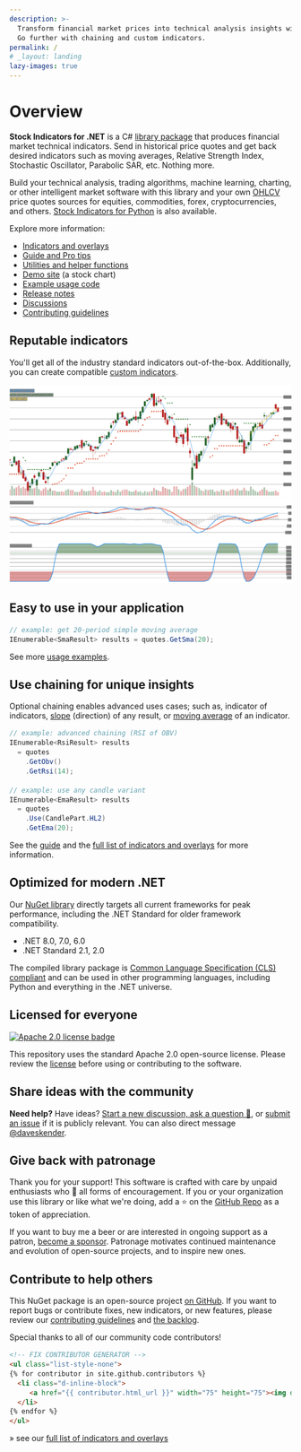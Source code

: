 ```yaml
---
description: >-
  Transform financial market prices into technical analysis insights with this best in class C# NuGet library.
  Go further with chaining and custom indicators.
permalink: /
# _layout: landing
lazy-images: true
---
```


<!-- <p style="text-align:center;">
<a href="https://www.nuget.org/packages/Skender.Stock.Indicators" aria-label="Get the NuGet package." class="not-mobile"><img src="https://img.shields.io/nuget/v/skender.stock.indicators?logo=NuGet&label=NuGet%20Package&color=blue&cacheSeconds=259200" alt="" width="170" height="20" /></a>
<a href="https://www.nuget.org/packages/Skender.Stock.Indicators" aria-label="Read more about package downloads." class="not-mobile"><img src="https://img.shields.io/nuget/dt/skender.stock.indicators?logo=NuGet&label=Downloads&cacheSeconds=259200" alt="" width=130 height="20" /></a>
</p> -->

# Overview

**Stock Indicators for .NET** is a C# [library package](https://www.nuget.org/packages/Skender.Stock.Indicators) that produces financial market technical indicators.  Send in historical price quotes and get back desired indicators such as moving averages, Relative Strength Index, Stochastic Oscillator, Parabolic SAR, etc.  Nothing more.

Build your technical analysis, trading algorithms, machine learning, charting, or other intelligent market software with this library and your own [OHLCV](pages/guide.md#historical-quotes) price quotes sources for equities, commodities, forex, cryptocurrencies, and others.  [Stock Indicators for Python](https://python.stockindicators.dev/) is also available.

Explore more information:

- [Indicators and overlays](pages/indicators.md)
- [Guide and Pro tips](pages/guide.md)
- [Utilities and helper functions](pages/utilities.md)
- [Demo site](https://charts.stockindicators.dev/) (a stock chart)
- [Example usage code](examples/README.md)
- [Release notes](https://github.com/DaveSkender/Stock.Indicators/releases)
- [Discussions](https://github.com/DaveSkender/Stock.Indicators/discussions)
- [Contributing guidelines](contributing.md)

## Reputable indicators

You'll get all of the industry standard indicators out-of-the-box.  Additionally, you can create compatible [custom indicators](examples/CustomIndicators/README.md).

![sample indicators in chart](assets/examples-1.png)
![sample indicators in chart](assets/examples-2.png)
![sample indicators in chart](assets/examples-3.png)

## Easy to use in your application

```csharp
// example: get 20-period simple moving average
IEnumerable<SmaResult> results = quotes.GetSma(20);
```

See more [usage examples](pages/guide.md#example-usage).

## Use chaining for unique insights

Optional chaining enables advanced uses cases; such as, indicator of indicators, [slope](pages/indicators.md) (direction) of any result, or [moving average](pages/indicators.md) of an indicator.

```csharp
// example: advanced chaining (RSI of OBV)
IEnumerable<RsiResult> results
  = quotes
    .GetObv()
    .GetRsi(14);

// example: use any candle variant
IEnumerable<EmaResult> results
  = quotes
    .Use(CandlePart.HL2)
    .GetEma(20);
```

See the [guide](pages/guide.md) and the [full list of indicators and overlays](pages/indicators.md) for more information.

## Optimized for modern .NET

Our [NuGet library](https://www.nuget.org/packages/Skender.Stock.Indicators) directly targets all current frameworks for peak performance, including the .NET Standard for older framework compatibility.

- .NET 8.0, 7.0, 6.0
- .NET Standard 2.1, 2.0

The compiled library package is [Common Language Specification (CLS) compliant](https://docs.microsoft.com/en-us/dotnet/standard/common-type-system) and can be used in other programming languages, including Python and everything in the .NET universe.

## Licensed for everyone

<a href="https://opensource.org/licenses/Apache-2.0"><img src="https://img.shields.io/badge/License-Apache%202.0-blue.svg?style=flat-square&cacheSeconds=259200" alt="Apache 2.0 license badge" width="124" height="20" class="lazyload" /></a>

This repository uses the standard Apache 2.0 open-source license.  Please review the [license](https://opensource.org/licenses/Apache-2.0) before using or contributing to the software.

## Share ideas with the community

**Need help?**  Have ideas?  [Start a new discussion, ask a question &#128172;](https://github.com/DaveSkender/Stock.Indicators/discussions), or [submit an issue](https://github.com/DaveSkender/Stock.Indicators/issues) if it is publicly relevant.  You can also direct message [@daveskender](https://twitter.com/messages/compose?recipient_id=27475431).

## Give back with patronage

Thank you for your support!  This software is crafted with care by unpaid enthusiasts who &#128150; all forms of encouragement.  If you or your organization use this library or like what we're doing, add a &#11088; on the [GitHub Repo](https://github.com/DaveSkender/Stock.Indicators) as a token of appreciation.

If you want to buy me a beer or are interested in ongoing support as a patron, [become a sponsor](https://github.com/sponsors/facioquo).  Patronage motivates continued maintenance and evolution of open-source projects, and to inspire new ones.

## Contribute to help others

This NuGet package is an open-source project [on GitHub](https://github.com/DaveSkender/Stock.Indicators).  If you want to report bugs or contribute fixes, new indicators, or new features, please review our [contributing guidelines](contributing.md) and [the backlog](https://github.com/users/DaveSkender/projects/1).

Special thanks to all of our community code contributors!

```html
<!-- FIX CONTRIBUTOR GENERATOR -->
<ul class="list-style-none">
{% for contributor in site.github.contributors %}
  <li class="d-inline-block">
     <a href="{{ contributor.html_url }}" width="75" height="75"><img data-src="{{ contributor.avatar_url }}&s=75" width="75" height="75" class="circle lazyload" alt="{{ contributor.login }} avatar" /></a>
  </li>
{% endfor %}
</ul>
```

&#187; see our [full list of indicators and overlays](pages/indicators.md)
